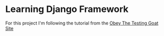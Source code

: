 # Learning Django Framework

For this project I'm following the tutorial from the [Obey The Testing Goat Site](https://www.obeythetestinggoat.com/book/praise.harry.html)